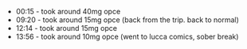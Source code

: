 * 00:15 - took around 40mg opce
* 09:20 - took around 15mg opce (back from the trip. back to normal)
* 12:14 - took around 15mg opce
* 13:56 - took around 10mg opce (went to lucca comics, sober break)